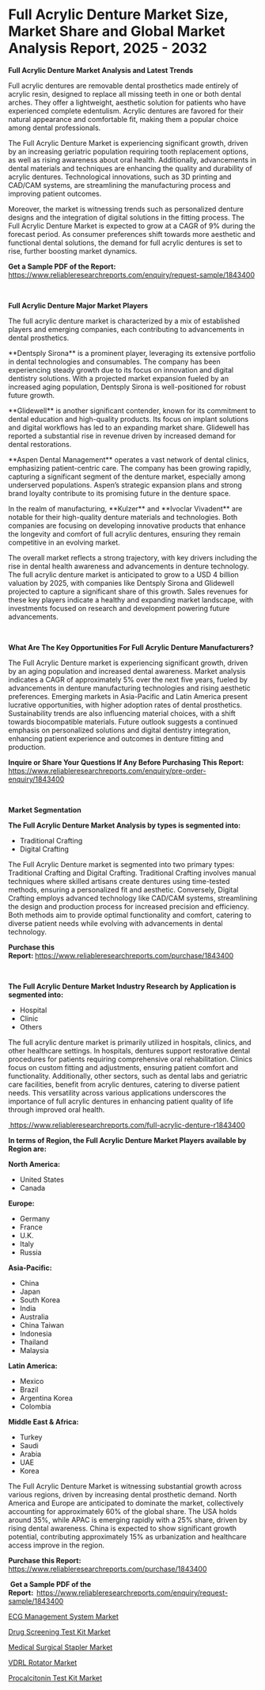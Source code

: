 <p><h1>Full Acrylic Denture Market Size, Market Share and Global Market Analysis Report, 2025 - 2032</h1></p><p><strong>Full Acrylic Denture Market Analysis and Latest Trends</strong></p>
<p><p>Full acrylic dentures are removable dental prosthetics made entirely of acrylic resin, designed to replace all missing teeth in one or both dental arches. They offer a lightweight, aesthetic solution for patients who have experienced complete edentulism. Acrylic dentures are favored for their natural appearance and comfortable fit, making them a popular choice among dental professionals.</p><p>The Full Acrylic Denture Market is experiencing significant growth, driven by an increasing geriatric population requiring tooth replacement options, as well as rising awareness about oral health. Additionally, advancements in dental materials and techniques are enhancing the quality and durability of acrylic dentures. Technological innovations, such as 3D printing and CAD/CAM systems, are streamlining the manufacturing process and improving patient outcomes.</p><p>Moreover, the market is witnessing trends such as personalized denture designs and the integration of digital solutions in the fitting process. The Full Acrylic Denture Market is expected to grow at a CAGR of 9% during the forecast period. As consumer preferences shift towards more aesthetic and functional dental solutions, the demand for full acrylic dentures is set to rise, further boosting market dynamics.</p></p>
<p><strong>Get a Sample PDF of the Report:&nbsp;</strong> <a href="https://www.reliableresearchreports.com/enquiry/request-sample/1843400?utm_campaign=16&utm_medium=2&utm_source=Github&utm_content=ia&utm_term=04032025&utm_id=full-acrylic-denture">https://www.reliableresearchreports.com/enquiry/request-sample/1843400</a></p>
<p>&nbsp;</p>
<p><strong>Full Acrylic Denture Major Market Players</strong></p>
<p><p>The full acrylic denture market is characterized by a mix of established players and emerging companies, each contributing to advancements in dental prosthetics.</p><p>**Dentsply Sirona** is a prominent player, leveraging its extensive portfolio in dental technologies and consumables. The company has been experiencing steady growth due to its focus on innovation and digital dentistry solutions. With a projected market expansion fueled by an increased aging population, Dentsply Sirona is well-positioned for robust future growth.</p><p>**Glidewell** is another significant contender, known for its commitment to dental education and high-quality products. Its focus on implant solutions and digital workflows has led to an expanding market share. Glidewell has reported a substantial rise in revenue driven by increased demand for dental restorations.</p><p>**Aspen Dental Management** operates a vast network of dental clinics, emphasizing patient-centric care. The company has been growing rapidly, capturing a significant segment of the denture market, especially among underserved populations. Aspen’s strategic expansion plans and strong brand loyalty contribute to its promising future in the denture space.</p><p>In the realm of manufacturing, **Kulzer** and **Ivoclar Vivadent** are notable for their high-quality denture materials and technologies. Both companies are focusing on developing innovative products that enhance the longevity and comfort of full acrylic dentures, ensuring they remain competitive in an evolving market.</p><p>The overall market reflects a strong trajectory, with key drivers including the rise in dental health awareness and advancements in denture technology. The full acrylic denture market is anticipated to grow to a USD 4 billion valuation by 2025, with companies like Dentsply Sirona and Glidewell projected to capture a significant share of this growth. Sales revenues for these key players indicate a healthy and expanding market landscape, with investments focused on research and development powering future advancements.</p></p>
<p>&nbsp;</p>
<p><strong>What Are The Key Opportunities For Full Acrylic Denture Manufacturers?</strong></p>
<p><p>The Full Acrylic Denture market is experiencing significant growth, driven by an aging population and increased dental awareness. Market analysis indicates a CAGR of approximately 5% over the next five years, fueled by advancements in denture manufacturing technologies and rising aesthetic preferences. Emerging markets in Asia-Pacific and Latin America present lucrative opportunities, with higher adoption rates of dental prosthetics. Sustainability trends are also influencing material choices, with a shift towards biocompatible materials. Future outlook suggests a continued emphasis on personalized solutions and digital dentistry integration, enhancing patient experience and outcomes in denture fitting and production.</p></p>
<p><strong>Inquire or Share Your Questions If Any Before Purchasing This Report:</strong> <a href="https://www.reliableresearchreports.com/enquiry/pre-order-enquiry/1843400?utm_campaign=16&utm_medium=2&utm_source=Github&utm_content=ia&utm_term=04032025&utm_id=full-acrylic-denture">https://www.reliableresearchreports.com/enquiry/pre-order-enquiry/1843400</a></p>
<p>&nbsp;</p>
<p><strong>Market Segmentation</strong></p>
<p><strong>The Full Acrylic Denture Market Analysis by types is segmented into:</strong></p>
<p><ul><li>Traditional Crafting</li><li>Digital Crafting</li></ul></p>
<p><p>The Full Acrylic Denture market is segmented into two primary types: Traditional Crafting and Digital Crafting. Traditional Crafting involves manual techniques where skilled artisans create dentures using time-tested methods, ensuring a personalized fit and aesthetic. Conversely, Digital Crafting employs advanced technology like CAD/CAM systems, streamlining the design and production process for increased precision and efficiency. Both methods aim to provide optimal functionality and comfort, catering to diverse patient needs while evolving with advancements in dental technology.</p></p>
<p><strong>Purchase this Report:&nbsp;</strong><a href="https://www.reliableresearchreports.com/purchase/1843400?utm_campaign=16&utm_medium=2&utm_source=Github&utm_content=ia&utm_term=04032025&utm_id=full-acrylic-denture">https://www.reliableresearchreports.com/purchase/1843400</a></p>
<p>&nbsp;</p>
<p><strong>The Full Acrylic Denture Market Industry Research by Application is segmented into:</strong></p>
<p><ul><li>Hospital</li><li>Clinic</li><li>Others</li></ul></p>
<p><p>The full acrylic denture market is primarily utilized in hospitals, clinics, and other healthcare settings. In hospitals, dentures support restorative dental procedures for patients requiring comprehensive oral rehabilitation. Clinics focus on custom fitting and adjustments, ensuring patient comfort and functionality. Additionally, other sectors, such as dental labs and geriatric care facilities, benefit from acrylic dentures, catering to diverse patient needs. This versatility across various applications underscores the importance of full acrylic dentures in enhancing patient quality of life through improved oral health.</p></p>
<p><a href="https://www.reliableresearchreports.com/full-acrylic-denture-r1843400?utm_campaign=16&utm_medium=2&utm_source=Github&utm_content=ia&utm_term=04032025&utm_id=full-acrylic-denture">&nbsp;https://www.reliableresearchreports.com/full-acrylic-denture-r1843400</a></p>
<p><strong>In terms of Region, the Full Acrylic Denture Market Players available by Region are:</strong></p>
<p>
    <p> <strong> North America: </strong>
        <ul>
            <li>United States</li>
            <li>Canada</li>
        </ul>
        </p> 
    <p> <strong> Europe: </strong>
        <ul>
            <li>Germany</li>
            <li>France</li>
            <li>U.K.</li>
            <li>Italy</li>
            <li>Russia</li>
        </ul>
        </p> 
    <p> <strong> Asia-Pacific: </strong>
        <ul>
            <li>China</li>
            <li>Japan</li>
            <li>South Korea</li>
            <li>India</li>
            <li>Australia</li>
            <li>China Taiwan</li>
            <li>Indonesia</li>
            <li>Thailand</li>
            <li>Malaysia</li>
        </ul>
        </p> 
    <p> <strong> Latin America: </strong>
        <ul>
            <li>Mexico</li>
            <li>Brazil</li>
            <li>Argentina Korea</li>
            <li>Colombia</li>
        </ul>
        </p> 
    <p> <strong> Middle East & Africa: </strong>
        <ul>
            <li>Turkey</li>
            <li>Saudi</li>
            <li>Arabia</li>
            <li>UAE</li>
            <li>Korea</li>
        </ul>
    </p>
    </p>
<p><p>The Full Acrylic Denture Market is witnessing substantial growth across various regions, driven by increasing dental prosthetic demand. North America and Europe are anticipated to dominate the market, collectively accounting for approximately 60% of the global share. The USA holds around 35%, while APAC is emerging rapidly with a 25% share, driven by rising dental awareness. China is expected to show significant growth potential, contributing approximately 15% as urbanization and healthcare access improve in the region.</p></p>
<p><strong>Purchase this Report: </strong><a href="https://www.reliableresearchreports.com/purchase/1843400?utm_campaign=16&utm_medium=2&utm_source=Github&utm_content=ia&utm_term=04032025&utm_id=full-acrylic-denture">https://www.reliableresearchreports.com/purchase/1843400</a></p>
<p>&nbsp;<strong>Get a Sample PDF of the Report:&nbsp;&nbsp;</strong><a href="https://www.reliableresearchreports.com/enquiry/request-sample/1843400?utm_campaign=16&utm_medium=2&utm_source=Github&utm_content=ia&utm_term=04032025&utm_id=full-acrylic-denture">https://www.reliableresearchreports.com/enquiry/request-sample/1843400</a></p>
<p><strong></strong></p>
<p><p><a href="https://github.com/jenevycachat/Market-Research-Report-List-1/blob/main/ecg-management-system-market.md?utm_campaign=16&utm_medium=2&utm_source=Github&utm_content=ia&utm_term=04032025&utm_id=full-acrylic-denture">ECG Management System Market</a></p><p><a href="https://github.com/cachaskluwe/Market-Research-Report-List-1/blob/main/drug-screening-test-kit-market.md?utm_campaign=16&utm_medium=2&utm_source=Github&utm_content=ia&utm_term=04032025&utm_id=full-acrylic-denture">Drug Screening Test Kit Market</a></p><p><a href="https://github.com/lelkohydesyj/Market-Research-Report-List-1/blob/main/medical-surgical-stapler-market.md?utm_campaign=16&utm_medium=2&utm_source=Github&utm_content=ia&utm_term=04032025&utm_id=full-acrylic-denture">Medical Surgical Stapler Market</a></p><p><a href="https://github.com/thanenegenqa/Market-Research-Report-List-1/blob/main/vdrl-rotator-market.md?utm_campaign=16&utm_medium=2&utm_source=Github&utm_content=ia&utm_term=04032025&utm_id=full-acrylic-denture">VDRL Rotator Market</a></p><p><a href="https://github.com/mehakmiamid1/Market-Research-Report-List-1/blob/main/procalcitonin-test-kit-market.md?utm_campaign=16&utm_medium=2&utm_source=Github&utm_content=ia&utm_term=04032025&utm_id=full-acrylic-denture">Procalcitonin Test Kit Market</a></p></p>